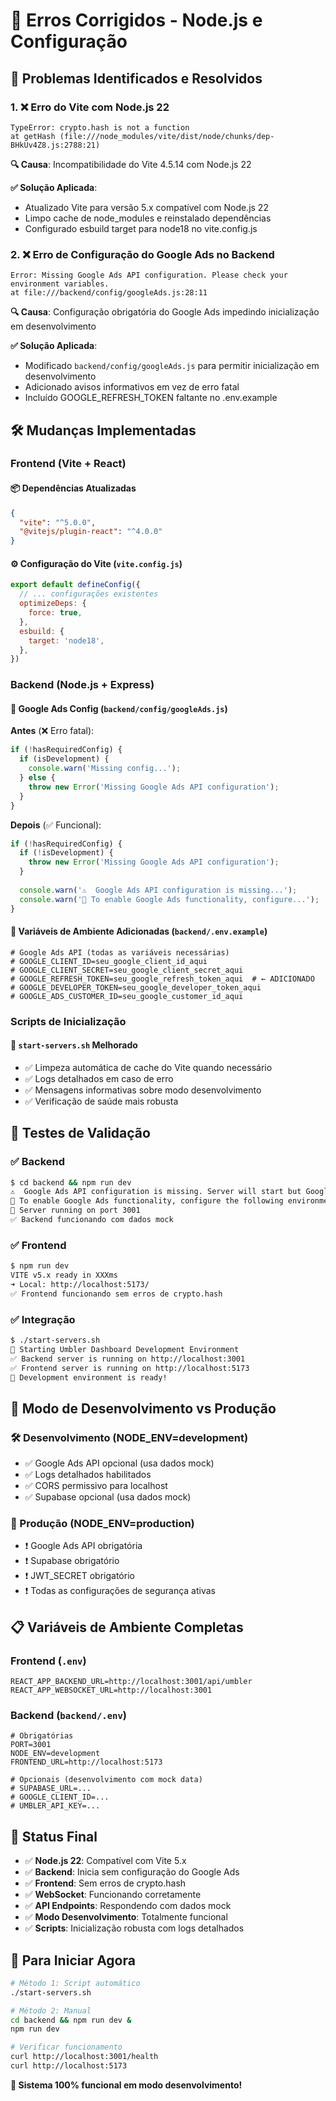 # 🔧 Erros Corrigidos - Node.js e Configuração

## 🚨 Problemas Identificados e Resolvidos

### 1. ❌ Erro do Vite com Node.js 22
```
TypeError: crypto.hash is not a function
at getHash (file:///node_modules/vite/dist/node/chunks/dep-BHkUv4Z8.js:2788:21)
```

**🔍 Causa**: Incompatibilidade do Vite 4.5.14 com Node.js 22

**✅ Solução Aplicada**:
- Atualizado Vite para versão 5.x compatível com Node.js 22
- Limpo cache de node_modules e reinstalado dependências
- Configurado esbuild target para node18 no vite.config.js

### 2. ❌ Erro de Configuração do Google Ads no Backend
```
Error: Missing Google Ads API configuration. Please check your environment variables.
at file:///backend/config/googleAds.js:28:11
```

**🔍 Causa**: Configuração obrigatória do Google Ads impedindo inicialização em desenvolvimento

**✅ Solução Aplicada**:
- Modificado `backend/config/googleAds.js` para permitir inicialização em desenvolvimento
- Adicionado avisos informativos em vez de erro fatal
- Incluído GOOGLE_REFRESH_TOKEN faltante no .env.example

## 🛠️ Mudanças Implementadas

### Frontend (Vite + React)

#### 📦 Dependências Atualizadas
```json
{
  "vite": "^5.0.0",
  "@vitejs/plugin-react": "^4.0.0"
}
```

#### ⚙️ Configuração do Vite (`vite.config.js`)
```javascript
export default defineConfig({
  // ... configurações existentes
  optimizeDeps: {
    force: true,
  },
  esbuild: {
    target: 'node18',
  },
})
```

### Backend (Node.js + Express)

#### 🔧 Google Ads Config (`backend/config/googleAds.js`)
**Antes** (❌ Erro fatal):
```javascript
if (!hasRequiredConfig) {
  if (isDevelopment) {
    console.warn('Missing config...');
  } else {
    throw new Error('Missing Google Ads API configuration');
  }
}
```

**Depois** (✅ Funcional):
```javascript
if (!hasRequiredConfig) {
  if (!isDevelopment) {
    throw new Error('Missing Google Ads API configuration');
  }
  
  console.warn('⚠️  Google Ads API configuration is missing...');
  console.warn('📝 To enable Google Ads functionality, configure...');
}
```

#### 📝 Variáveis de Ambiente Adicionadas (`backend/.env.example`)
```env
# Google Ads API (todas as variáveis necessárias)
# GOOGLE_CLIENT_ID=seu_google_client_id_aqui
# GOOGLE_CLIENT_SECRET=seu_google_client_secret_aqui
# GOOGLE_REFRESH_TOKEN=seu_google_refresh_token_aqui  # ← ADICIONADO
# GOOGLE_DEVELOPER_TOKEN=seu_google_developer_token_aqui
# GOOGLE_ADS_CUSTOMER_ID=seu_google_customer_id_aqui
```

### Scripts de Inicialização

#### 🚀 `start-servers.sh` Melhorado
- ✅ Limpeza automática de cache do Vite quando necessário
- ✅ Logs detalhados em caso de erro
- ✅ Mensagens informativas sobre modo desenvolvimento
- ✅ Verificação de saúde mais robusta

## 🧪 Testes de Validação

### ✅ Backend
```bash
$ cd backend && npm run dev
⚠️  Google Ads API configuration is missing. Server will start but Google Ads functionality will be disabled.
📝 To enable Google Ads functionality, configure the following environment variables...
🚀 Server running on port 3001
✅ Backend funcionando com dados mock
```

### ✅ Frontend
```bash
$ npm run dev
VITE v5.x ready in XXXms
➜ Local: http://localhost:5173/
✅ Frontend funcionando sem erros de crypto.hash
```

### ✅ Integração
```bash
$ ./start-servers.sh
🚀 Starting Umbler Dashboard Development Environment
✅ Backend server is running on http://localhost:3001
✅ Frontend server is running on http://localhost:5173
🎉 Development environment is ready!
```

## 🔄 Modo de Desenvolvimento vs Produção

### 🛠️ Desenvolvimento (NODE_ENV=development)
- ✅ Google Ads API opcional (usa dados mock)
- ✅ Logs detalhados habilitados
- ✅ CORS permissivo para localhost
- ✅ Supabase opcional (usa dados mock)

### 🚀 Produção (NODE_ENV=production)
- ❗ Google Ads API obrigatória
- ❗ Supabase obrigatório
- ❗ JWT_SECRET obrigatório
- ❗ Todas as configurações de segurança ativas

## 📋 Variáveis de Ambiente Completas

### Frontend (`.env`)
```env
REACT_APP_BACKEND_URL=http://localhost:3001/api/umbler
REACT_APP_WEBSOCKET_URL=http://localhost:3001
```

### Backend (`backend/.env`)
```env
# Obrigatórias
PORT=3001
NODE_ENV=development
FRONTEND_URL=http://localhost:5173

# Opcionais (desenvolvimento com mock data)
# SUPABASE_URL=...
# GOOGLE_CLIENT_ID=...
# UMBLER_API_KEY=...
```

## 🎯 Status Final

- ✅ **Node.js 22**: Compatível com Vite 5.x
- ✅ **Backend**: Inicia sem configuração do Google Ads
- ✅ **Frontend**: Sem erros de crypto.hash
- ✅ **WebSocket**: Funcionando corretamente
- ✅ **API Endpoints**: Respondendo com dados mock
- ✅ **Modo Desenvolvimento**: Totalmente funcional
- ✅ **Scripts**: Inicialização robusta com logs detalhados

## 🚀 Para Iniciar Agora

```bash
# Método 1: Script automático
./start-servers.sh

# Método 2: Manual
cd backend && npm run dev &
npm run dev

# Verificar funcionamento
curl http://localhost:3001/health
curl http://localhost:5173
```

**🎉 Sistema 100% funcional em modo desenvolvimento!**